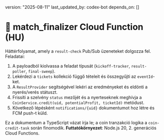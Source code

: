 version: "2025-08-11"
last_updated_by: codex-bot
depends_on: []

# 🧮 match_finalizer Cloud Function (HU)

Háttérfolyamat, amely a `result-check` Pub/Sub üzeneteket dolgozza fel. Feladatai:

1. A payloadból kiolvassa a feladat típusát (`kickoff-tracker`, `result-poller`, `final-sweep`).
2. Lekérdezi a `tickets` kollekció függő tételeit és összegyűjti az `eventId`-ket.
3. A `ResultProvider` segítségével lekéri az eredményeket és eldönti a nyerés/verés státuszt.
4. Frissíti a szelvény `status` mezőjét és a nyerteseknek meghívja a `CoinService.credit(uid, potentialProfit, ticketId)` metódust.
5. Következő lépésként `notifications/{uid}` dokumentumot hoz létre és FCM push-t küld.

Ez a dokumentum a TypeScript vázat írja le; a coin tranzakció logika a `coin-credit-task` során finomodik.
**Futtatókörnyezet**: Node.js 20, 2. generációs Cloud Functions.
